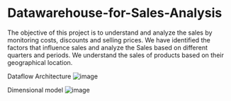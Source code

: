 # Datawarehouse-for-Sales-Analysis
The objective of this project is to understand and analyze the sales by monitoring costs, discounts and selling prices. We have identified the factors that influence sales and analyze the Sales based on different quarters and periods. We understand the sales of products based on their geographical location.


Dataflow Architecture
![image](https://user-images.githubusercontent.com/68120874/216735230-b22fa08c-691b-4df7-950f-86d5e19a8822.png)



Dimensional model
![image](https://user-images.githubusercontent.com/68120874/216735245-8eb12bfd-c73a-4aba-a9a4-c0bb9960755f.png)


